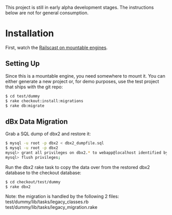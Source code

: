 This project is still in early alpha development stages. The instructions below are not for general consumption.

# Installation

First, watch the [Railscast on mountable engines](http://railscasts.com/episodes/277-mountable-engines?autoplay=true).

## Setting Up

Since this is a mountable engine, you need somewhere to mount it. You
can either generate a new project or, for demo purposes, use the test
project that ships with the git repo:

```bash
$ cd test/dummy
$ rake checkout:install:migrations
$ rake db:migrate
```

## dBx Data Migration

Grab a SQL dump of dbx2 and restore it:

```bash
$ mysql -u root -p dbx2 < dbx2_dumpfile.sql
$ mysql -u root -p dbx2
mysql> grant all privileges on dbx2.* to webapp@localhost identified by 'webapp';
mysql> flush privileges;
```

Run the dbx2 rake task to copy the data over from the restored dbx2 database to the checkout database:

```bash
$ cd checkout/test/dummy
$ rake dbx2
```
Note: the migration is handled by the following 2 files:
    test/dummy/lib/tasks/legacy_classes.rb
    test/dummy/lib/tasks/legacy_migration.rake
